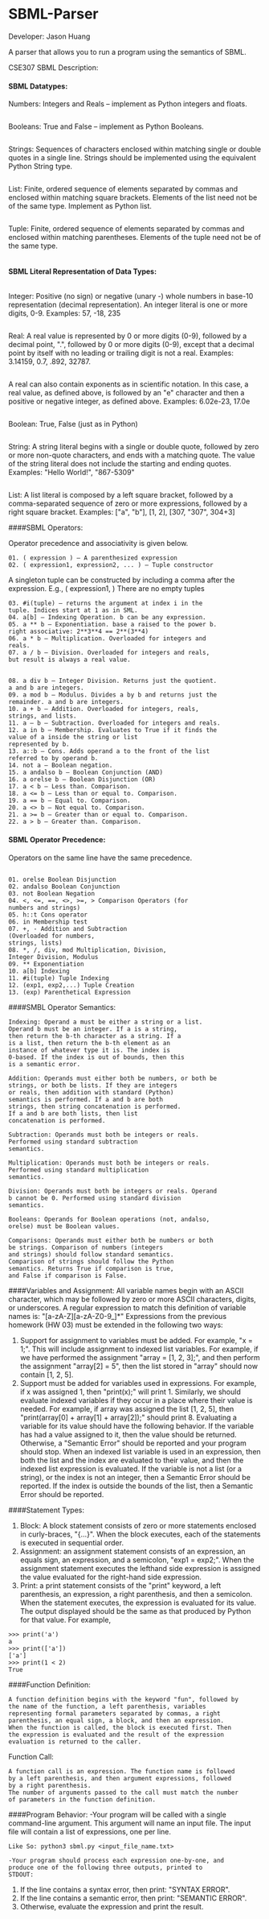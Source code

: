 # SBML-Parser
Developer: Jason Huang

A parser that allows you to run a program using the semantics of SBML.

CSE307 SBML Description:

#### SBML Datatypes:
Numbers: Integers and Reals – implement as Python integers
and floats.
```
```
Booleans: True and False – implement as Python Booleans.
```
```
Strings: Sequences of characters enclosed within matching
single or double quotes in a single line. Strings
should be implemented using the equivalent Python
String type.
```
```
List: Finite, ordered sequence of elements separated by
commas and enclosed within matching square
brackets. Elements of the list need not be of the
same type. Implement as Python list.
```
```
Tuple: Finite, ordered sequence of elements separated by
commas and enclosed within matching parentheses.
Elements of the tuple need not be of the same
type.
```
```
#### SBML Literal Representation of Data Types:
```
```
Integer: Positive (no sign) or negative (unary -) whole
numbers in base-10 representation (decimal
representation). An integer literal is one or more
digits, 0-9.
Examples: 57, -18, 235
```
```
Real: A real value is represented by 0 or more digits
(0-9), followed by a decimal point, ".", followed
by 0 or more digits (0-9), except that a decimal
point by itself with no leading or trailing digit
is not a real.
Examples: 3.14159, 0.7, .892, 32787.
```

```
A real can also contain exponents as in scientific
notation. In this case, a real value, as defined
above, is followed by an "e" character and then a
positive or negative integer, as defined above.
Examples: 6.02e-23, 17.0e
```
```
Boolean: True, False (just as in Python)
```
```
String: A string literal begins with a single or double
quote, followed by zero or more non-quote
characters, and ends with a matching quote. The
value of the string literal does not include the
starting and ending quotes.
Examples: "Hello World!", "867-5309"
```
```
List: A list literal is composed by a left square
bracket, followed by a comma-separated sequence of
zero or more expressions, followed by a right
square bracket.
Examples: ["a", "b"], [1, 2], [307, "307", 304+3]

####SBML Operators:

Operator precedence and associativity is given below.
```
01. ( expression ) – A parenthesized expression
02. ( expression1, expression2, ... ) – Tuple constructor

```
A singleton tuple can be constructed by including a comma
after the expression.
E.g., ( expression1, )
There are no empty tuples
```
03. #i(tuple) – returns the argument at index i in the
tuple. Indices start at 1 as in SML.
04. a[b] – Indexing Operation. b can be any expression.
05. a ** b – Exponentiation. base a raised to the power b.
right associative: 2**3**4 == 2**(3**4)
06. a * b – Multiplication. Overloaded for integers and
reals.
07. a / b – Division. Overloaded for integers and reals,
but result is always a real value.


08. a div b – Integer Division. Returns just the quotient.
a and b are integers.
09. a mod b – Modulus. Divides a by b and returns just the
remainder. a and b are integers.
10. a + b – Addition. Overloaded for integers, reals,
strings, and lists.
11. a – b – Subtraction. Overloaded for integers and reals.
12. a in b – Membership. Evaluates to True if it finds the
value of a inside the string or list
represented by b.
13. a::b – Cons. Adds operand a to the front of the list
referred to by operand b.
14. not a – Boolean negation.
15. a andalso b – Boolean Conjunction (AND)
16. a orelse b – Boolean Disjunction (OR)
17. a < b – Less than. Comparison.
18. a <= b – Less than or equal to. Comparison.
19. a == b – Equal to. Comparison.
20. a <> b – Not equal to. Comparison.
21. a >= b – Greater than or equal to. Comparison.
22. a > b – Greater than. Comparison.

```
#### SBML Operator Precedence:

Operators on the same line have the same precedence.
```

01. orelse Boolean Disjunction
02. andalso Boolean Conjunction
03. not Boolean Negation
04. <, <=, ==, <>, >=, > Comparison Operators (for
numbers and strings)
05. h::t Cons operator
06. in Membership test
07. +, - Addition and Subtraction
(Overloaded for numbers,
strings, lists)
08. *, /, div, mod Multiplication, Division,
Integer Division, Modulus
09. ** Exponentiation
10. a[b] Indexing
11. #i(tuple) Tuple Indexing
12. (exp1, exp2,...) Tuple Creation
13. (exp) Parenthetical Expression
```
####SMBL Operator Semantics:

```
Indexing: Operand a must be either a string or a list.
Operand b must be an integer. If a is a string,
then return the b-th character as a string. If a
is a list, then return the b-th element as an
instance of whatever type it is. The index is
0-based. If the index is out of bounds, then this
is a semantic error.
```
```
Addition: Operands must either both be numbers, or both be
strings, or both be lists. If they are integers
or reals, then addition with standard (Python)
semantics is performed. If a and b are both
strings, then string concatenation is performed.
If a and b are both lists, then list
concatenation is performed.
```
```
Subtraction: Operands must both be integers or reals.
Performed using standard subtraction
semantics.
```
```
Multiplication: Operands must both be integers or reals.
Performed using standard multiplication
semantics.
```

```
Division: Operands must both be integers or reals. Operand
b cannot be 0. Performed using standard division
semantics.
```
```
Booleans: Operands for Boolean operations (not, andalso,
orelse) must be Boolean values.
```
```
Comparisons: Operands must either both be numbers or both
be strings. Comparison of numbers (integers
and strings) should follow standard semantics.
Comparison of strings should follow the Python
semantics. Returns True if comparison is true,
and False if comparison is False.
```
####Variables and Assignment:
All variable names begin with an ASCII character, which may be
followed by zero or more ASCII characters, digits, or
underscores.
A regular expression to match this definition of variable names
is: "[a-zA-Z][a-zA-Z0-9_]*"
Expressions from the previous homework (HW 03) must be extended
in the following two ways:
1. Support for assignment to variables must be added. For
example, "x = 1;". This will include assignment to indexed list
variables. For example, if we have performed the assignment
"array = [1, 2, 3];", and then perform the assignment
"array[2] = 5", then the list stored in "array" should now
contain [1, 2, 5].
2. Support must be added for variables used in expressions. For
example, if x was assigned 1, then "print(x);" will print 1.
Similarly, we should evaluate indexed variables if they occur in
a place where their value is needed. For example, if array was 
assigned the list [1, 2, 5], then "print(array[0] + array[1] +
array[2]);" should print 8.
Evaluating a variable for its value should have the following
behavior. If the variable has had a value assigned to it, then
the value should be returned. Otherwise, a "Semantic Error"
should be reported and your program should stop.
When an indexed list variable is used in an expression, then
both the list and the index are evaluated to their value, and
then the indexed list expression is evaluated. If the variable
is not a list (or a string), or the index is not an integer,
then a Semantic Error should be reported. If the index is
outside the bounds of the list, then a Semantic Error should be
reported. 

####Statement Types:
1. Block: A block statement consists of zero or more statements
enclosed in curly-braces, "{…}". When the block executes, each
of the statements is executed in sequential order.
2. Assignment: an assignment statement consists of an
expression, an equals sign, an expression, and a semicolon,
"exp1 = exp2;". When the assignment statement executes the lefthand side expression is assigned the value evaluated for the
right-hand side expression.
3. Print: a print statement consists of the "print" keyword, a
left parenthesis, an expression, a right parenthesis, and then a
semicolon. When the statement executes, the expression is
evaluated for its value. The output displayed should be the same
as that produced by Python for that value.
For example,
```
>>> print('a')
a
>>> print(['a'])
['a']
>>> print(1 < 2)
True 
```
####Function Definition:
```
A function definition begins with the keyword "fun", followed by
the name of the function, a left parenthesis, variables
representing formal parameters separated by commas, a right
parenthesis, an equal sign, a block, and then an expression.
When the function is called, the block is executed first. Then
the expression is evaluated and the result of the expression
evaluation is returned to the caller.
```
Function Call:
```
A function call is an expression. The function name is followed
by a left parenthesis, and then argument expressions, followed
by a right parenthesis.
The number of arguments passed to the call must match the number
of parameters in the function definition.
```
####Program Behavior:
-Your program will be called with a single command-line
argument. This argument will name an input file. The input
file will contain a list of expressions, one per line.

```
Like So: python3 sbml.py <input_file_name.txt>
```
```
-Your program should process each expression one-by-one, and
produce one of the following three outputs, printed to
STDOUT:
```
1. If the line contains a syntax error, then print:
"SYNTAX ERROR".
2. If the line contains a semantic error, then print:
"SEMANTIC ERROR".
3. Otherwise, evaluate the expression and print the result.
